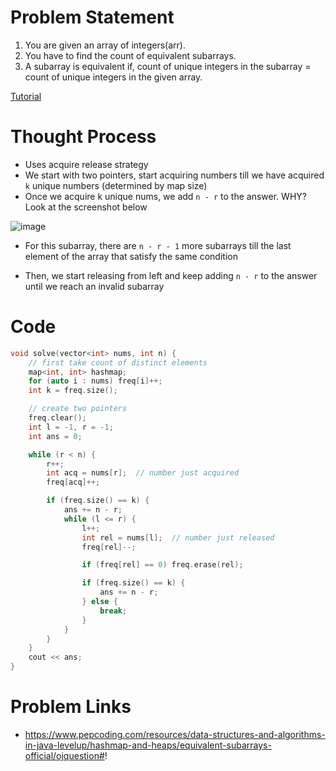 # Problem Statement
1. You are given an array of integers(arr).
2. You have to find the count of equivalent subarrays.
3. A subarray is equivalent if, count of unique integers in the subarray = count of unique integers in the given array.

[Tutorial](https://www.youtube.com/watch?v=ceRJzjBrhPU&list=PL-Jc9J83PIiEp9DKNiaQyjuDeg3XSoVMR&index=19)

# Thought Process
- Uses acquire release strategy
- We start with two pointers, start acquiring numbers till we have acquired `k` unique numbers (determined by map size)
- Once we acquire k unique nums, we add `n - r` to the answer. WHY? Look at the screenshot below

![image](https://user-images.githubusercontent.com/10897423/136826390-6dae8e2d-8ed4-44ca-90a0-9663c81abea7.png)

- For this subarray, there are `n - r - 1` more subarrays till the last element of the array that satisfy the same condition

- Then, we start releasing from left and keep adding `n - r` to the answer until we reach an invalid subarray

# Code
```cpp
void solve(vector<int> nums, int n) {
    // first take count of distinct elements
    map<int, int> hashmap;
    for (auto i : nums) freq[i]++;
    int k = freq.size();

    // create two pointers
    freq.clear();
    int l = -1, r = -1;
    int ans = 0;

    while (r < n) {
        r++;
        int acq = nums[r];  // number just acquired
        freq[acq]++;

        if (freq.size() == k) {
            ans += n - r;
            while (l <= r) {
                l++;
                int rel = nums[l];  // number just released
                freq[rel]--;

                if (freq[rel] == 0) freq.erase(rel);

                if (freq.size() == k) {
                    ans += n - r;
                } else {
                    break;
                }
            }
        }
    }
    cout << ans;
}
```

# Problem Links
- https://www.pepcoding.com/resources/data-structures-and-algorithms-in-java-levelup/hashmap-and-heaps/equivalent-subarrays-official/ojquestion#!
